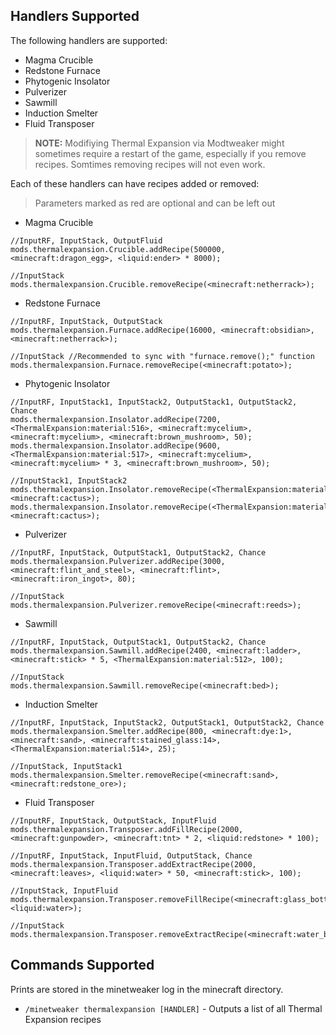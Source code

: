 ## **Handlers Supported**

The following handlers are supported:

- Magma Crucible
- Redstone Furnace
- Phytogenic Insolator
- Pulverizer
- Sawmill
- Induction Smelter
- Fluid Transposer

> **NOTE:** Modifiying Thermal Expansion via Modtweaker might sometimes require a restart of the game, especially if you remove recipes. Somtimes removing recipes will not even work.

Each of these handlers can have recipes added or removed:

> Parameters marked as red are optional and can be left out

- Magma Crucible

```
//InputRF, InputStack, OutputFluid
mods.thermalexpansion.Crucible.addRecipe(500000, <minecraft:dragon_egg>, <liquid:ender> * 8000);

//InputStack
mods.thermalexpansion.Crucible.removeRecipe(<minecraft:netherrack>);
```

- Redstone Furnace

```
//InputRF, InputStack, OutputStack
mods.thermalexpansion.Furnace.addRecipe(16000, <minecraft:obsidian>, <minecraft:netherrack>);

//InputStack //Recommended to sync with "furnace.remove();" function
mods.thermalexpansion.Furnace.removeRecipe(<minecraft:potato>);
```

- Phytogenic Insolator

```
//InputRF, InputStack1, InputStack2, OutputStack1, OutputStack2, Chance
mods.thermalexpansion.Insolator.addRecipe(7200, <ThermalExpansion:material:516>, <minecraft:mycelium>, <minecraft:mycelium>, <minecraft:brown_mushroom>, 50);
mods.thermalexpansion.Insolator.addRecipe(9600, <ThermalExpansion:material:517>, <minecraft:mycelium>, <minecraft:mycelium> * 3, <minecraft:brown_mushroom>, 50);

//InputStack1, InputStack2
mods.thermalexpansion.Insolator.removeRecipe(<ThermalExpansion:material:516>, <minecraft:cactus>);
mods.thermalexpansion.Insolator.removeRecipe(<ThermalExpansion:material:517>, <minecraft:cactus>);
```

- Pulverizer

```
//InputRF, InputStack, OutputStack1, OutputStack2, Chance
mods.thermalexpansion.Pulverizer.addRecipe(3000, <minecraft:flint_and_steel>, <minecraft:flint>, <minecraft:iron_ingot>, 80);

//InputStack
mods.thermalexpansion.Pulverizer.removeRecipe(<minecraft:reeds>);
```

- Sawmill

```
//InputRF, InputStack, OutputStack1, OutputStack2, Chance
mods.thermalexpansion.Sawmill.addRecipe(2400, <minecraft:ladder>, <minecraft:stick> * 5, <ThermalExpansion:material:512>, 100);

//InputStack
mods.thermalexpansion.Sawmill.removeRecipe(<minecraft:bed>);
```

- Induction Smelter

```
//InputRF, InputStack, InputStack2, OutputStack1, OutputStack2, Chance
mods.thermalexpansion.Smelter.addRecipe(800, <minecraft:dye:1>, <minecraft:sand>, <minecraft:stained_glass:14>, <ThermalExpansion:material:514>, 25);

//InputStack, InputStack1
mods.thermalexpansion.Smelter.removeRecipe(<minecraft:sand>, <minecraft:redstone_ore>);
```

- Fluid Transposer

```
//InputRF, InputStack, OutputStack, InputFluid
mods.thermalexpansion.Transposer.addFillRecipe(2000, <minecraft:gunpowder>, <minecraft:tnt> * 2, <liquid:redstone> * 100);

//InputRF, InputStack, InputFluid, OutputStack, Chance
mods.thermalexpansion.Transposer.addExtractRecipe(2000, <minecraft:leaves>, <liquid:water> * 50, <minecraft:stick>, 100);

//InputStack, InputFluid
mods.thermalexpansion.Transposer.removeFillRecipe(<minecraft:glass_bottle>, <liquid:water>);

//InputStack
mods.thermalexpansion.Transposer.removeExtractRecipe(<minecraft:water_bucket>);
```

## **Commands Supported**

Prints are stored in the minetweaker log in the minecraft directory.

- `/minetweaker thermalexpansion [HANDLER]` - Outputs a list of all Thermal Expansion recipes